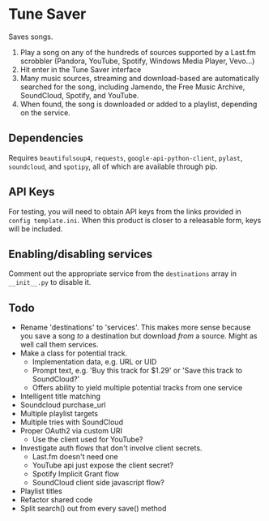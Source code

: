 Tune Saver
==========
Saves songs.

1. Play a song on any of the hundreds of sources supported by a Last.fm
scrobbler (Pandora, YouTube, Spotify, Windows Media Player, Vevo...)
2. Hit enter in the Tune Saver interface
3. Many music sources, streaming and download-based are
automatically searched for the song, including
Jamendo, the Free Music Archive, SoundCloud, Spotify, and YouTube.
4. When found, the song is downloaded or added to a playlist, depending
on the service.


Dependencies
------------
Requires `beautifulsoup4`, `requests`, `google-api-python-client`, `pylast`, 
`soundcloud`, and `spotipy`, all of which are available through pip.

API Keys
--------
For testing, you will need to obtain API keys from the links provided in
`config template.ini`. When this product is closer to a releasable form,
keys will be included.


Enabling/disabling services
---------------------------
Comment out the appropriate service from the `destinations` array in
`__init__.py` to disable it.


Todo
----
* Rename 'destinations' to 'services'. This makes more sense because you
save a song *to* a destination but download *from* a source. Might as well
call them services.
* Make a class for potential track.
    - Implementation data, e.g. URL or UID
    - Prompt text, e.g. 'Buy this track for $1.29' or 'Save this track to SoundCloud?'
    - Offers ability to yield multiple potential tracks from one service
* Intelligent title matching
* Soundcloud purchase_url
* Multiple playlist targets
* Multiple tries with SoundCloud
* Proper OAuth2 via custom URI
    - Use the client used for YouTube?
* Investigate auth flows that don't involve client secrets.
    - Last.fm doesn't need one
    - YouTube api just expose the client secret?
    - Spotify Implicit Grant flow
    - SoundCloud client side javascript flow?
* Playlist titles
* Refactor shared code
* Split search() out from every save() method